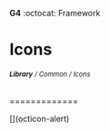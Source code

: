 __G4__ :octocat: Framework   
# Icons
###### <sub>**Library** / Common / Icons</sub>
=============
  

<link rel="stylesheet" href="https://octicons.github.com/components/octicons/octicons/octicons.css>
<span class="octicon octicon-flame"></span>
[](octicon-alert)
